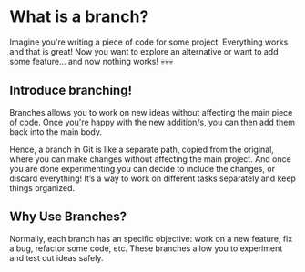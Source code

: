 # What is a branch? 

Imagine you're writing a piece of code for some project. Everything works and that is great! Now you want to explore an alternative or want to add some feature... and now nothing works! 💀💀💀

## Introduce branching! 

Branches allows you to work on new ideas without affecting the main piece of code. Once you're happy with the new addition/s, you can then add them back into the main body.

Hence, a branch in Git is like a separate path, copied from the original, where you can make changes without affecting the main project. And once you are done experimenting you can decide to include the changes, or discard everything! It’s a way to work on different tasks separately and keep things organized.

## Why Use Branches?

Normally, each branch has an specific objective: work on a new feature, fix a bug, refactor some code, etc. These branches allow you to experiment and test out ideas safely. 

    
